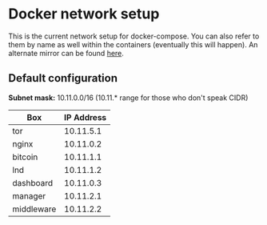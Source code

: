# Docker network setup

This is the current network setup for docker-compose. You can also refer to them by name as well within the containers (eventually this will happen). An alternate mirror can be found [here](https://github.com/getumbrel/umbrel-compose/wiki/Docker-Compose-networking).

## Default configuration

**Subnet mask:** 10.11.0.0/16 (10.11.* range for those who don't speak CIDR)

Box        | IP Address |
-----------| -----------|
tor        | 10.11.5.1  |
nginx      | 10.11.0.2  |
bitcoin    | 10.11.1.1  |
lnd        | 10.11.1.2  |
dashboard  | 10.11.0.3  |
manager    | 10.11.2.1  |
middleware  | 10.11.2.2 |
